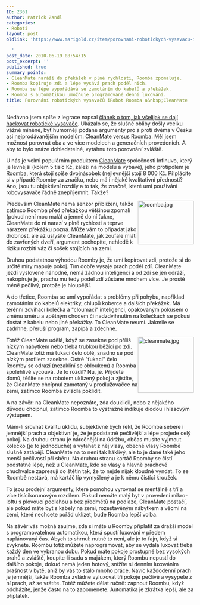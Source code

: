 ```yaml
---
ID: 2361
author: Patrick Zandl
categories:
- Roboti
layout: post
oldlink: 'https://www.marigold.cz/item/porovnani-robotickych-vysavacu-irobot-roomba-a-cleanmate

  '
post_date: 2010-06-19 08:54:15
post_excerpt: ''
published: true
summary_points:
- CleanMate naráží do překážek v plné rychlosti, Roomba zpomaluje.
- Roomba kopíruje zdi a lépe vysává prach podél nich.
- Roomba se lépe vypořádává se zamotáním do kabelů a překážek.
- Roomba s automatikou umožňuje programované denní luxování.
title: Porovnání robotických vysavačů iRobot Roomba a&nbsp;CleanMate
---
```


<p>Nedávno jsem spíše z legrace napsal <a href="http://www.lupa.cz/clanky/strastiplnost-hackovani-domaciho-vysavace/">článek o tom, jak všelijak se dají hackovat robotické vysavače</a>. Ukázalo se, že slušné obliby došly vcelku vážně míněné, byť humorněji podané argumenty pro a proti dvěma v Česku asi nejprodávanějším modelům: CleanMate versus Roomba. Měl jsem možnost porovnat oba a ve více modelech a generačních provedeních. A aby to bylo snáze dohledatelné, vytáhnu toto porovnání zvláště.</p>

<p>U nás je velmi populárním produktem <a href="http://www.cleanmate.cz">CleanMate</a> společnosti Infinuvo, který je levnější (kolem 5 tisíc Kč, záleží na modelu a výbavě), jeho protipólem je <a href="http://www.roomba.cz/">Roomba</a>, která stojí spíše dvojnásobek (nejlevnější stojí 8 000 Kč. Připlácíte si v případě Roomby za značku, nebo má i nějaké kvalitativní přednosti? Ano, jsou tu objektivní rozdíly a to tak, že značné, které umí používání robovysavače řádně znepříjemnit. Takže?</p>

<p><img style="float: right;" src="http://www.marigold.cz/wp-content/uploads/roomba.jpg" border="0" alt="roomba.jpg" width="150" height="117" /></p>

<p>Především CleanMate nemá senzor přiblížení, takže zatímco Roomba před překážkou většinou zpomalí (pokud není moc malá) a jemně do ní ťukne, CleanMate do ní narazí v plné rychlosti a teprve nárazem překážku pozná. Může vám to připadat jako drobnost, ale až uslyšíte CleanMate, jak zoufale mlátí do zavřených dveří, argument pochopíte, nehledě k riziku rozbití váz či sošek stojících na zemi. </p>

<p>Druhou podstatnou výhodou Roomby je, že umí kopírovat zdi, protože si do určité míry mapuje pokoj. Tím dobře vysaje prach podél zdí. CleanMate jezdí vysloveně náhodně, nemá žádnou inteligenci a od zdí se jen odráží, nekopíruje je, prachu mu tedy podél zdí zůstane mnohem více. Je prostě méně pečlivý, protože je hloupější. </p>

<p>A do třetice, Roomba se umí vypořádat s problémy při pohybu, například zamotáním do kabelů elektriky, chlupů koberce a dalších překážek. Má terénní zdvihací kolečka a "cloumací" inteligenci, opakovaným pokusem o změnu směru a zpětným chodem či nadzdvihnutím na kolečkách se pokusí dostat z kabelu nebo jiné překážky. To CleanMate neumí. Jakmile se zadrhne, přeruší program, zapípá a zdechne. </p>

<p><img style="float: right;" src="http://www.marigold.cz/wp-content/uploads/cleanmate.jpg" border="0" alt="cleanmate.jpg" width="150" height="150" /></p>

<p>Totéž CleanMate udělá, když se zasekne pod příliš nízkým nábytkem nebo třeba trubkou běžící po zdi. CleanMate totiž má ťukací čelo oblé, snadno se pod nízkým profilem zasekne. Ostré "ťukací" čelo Roomby se odrazí (nezaklíní se obloukem) a Roomba spolehlivě vycouvá. Je to rozdíl? Nu, je. Přijdete domů, těšíte se na robotem uklizený pokoj a zjistíte, že CleanMate chcípnul zamotaný v prodlužovačce na zemi, zatímco Roomba zvládla poklidit. </p>

<p>A na závěr: na CleanMate nepoznáte, zda douklidil, nebo z nějakého důvodu chcípnul, zatímco Roomba to výstražně indikuje diodou i hlasovým výstupem.</p>

<p>Mám-li srovnat kvalitu úklidu, subjektivně bych řekl, že Roomba sebere i jemnější prach a objektivní je, že je podstatně pečlivější a lépe projede celý pokoj. Na druhou stranu je náročnější na údržbu, občas musíte vyjmout kolečko (je to jednoduché) a vytahat z něj vlasy, obecně vlasy Roombě slušně zatápějí. CleanMate na to není tak háklivý, ale to je dané také jeho menší pečlivostí při sběru. Na druhou stranu kartáč Roomby se čistí podstatně lépe, než u CleanMate, kde se vlasy a hlavně prachové chuchvalce zapresují do štětin tak, že to nejde nijak kloudně vyndat. To se Roombě nestává, má kartáč líp vymyšlený a je k němu čistící kroužek. </p>

<p>To jsou prodejní argumenty, které pomohou vyrovnat se mentálně s tří a více tisícikorunovým rozdílem. Pokud nemáte malý byt v provedení mikro-loftu s plovoucí podlahou a bez předmětů na podlaze, CleanMate postačí, ale pokud máte byt s kabely na zemi, rozestavěným nábytkem a věcmi na zemi, které nechcete pořád uklízet, bude Roomba lepší volba. </p>

<p>Na závěr vás možná zaujme, zda si máte u Roomby připlatit za dražší model s programovatelnou automatikou, která spustí luxování v předem naplánovaný čas. Abych to shrnul: nutné to není, ale je to fajn, když si zvyknete. Roombu totiž můžete naprogramovat, aby se vydala luxovat třeba každý den ve vybranou dobu. Pokud máte pokoje prostupné bez vysokých prahů a zvláště, koupíte-li sadu s majákem, který Roombu nepustí do dalšího pokoje, dokud nemá jeden hotový, snížíte si denním luxováním prašnost v bytě, aniž by vás to stálo mnoho práce. Navíc každodenní prach je jemnější, takže Roomba zvládne vyluxovat tři pokoje pečlivě a vysypete z ní prach, až se vrátíte. Totéž můžete dělat ručně: zapnout Roombu, když odcházíte, jenže často na to zapomenete. Automatika je zkrátka lepší, ale za příplatek.</p>